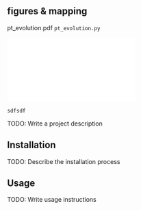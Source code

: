 figures & mapping
-----------------

pt_evolution.pdf `pt_evolution.py`

![test](/S_Screenshots/pt_evolution.pdf "Description goes here")

```
sdfsdf

```


TODO: Write a project description

## Installation

TODO: Describe the installation process

## Usage

TODO: Write usage instructions

